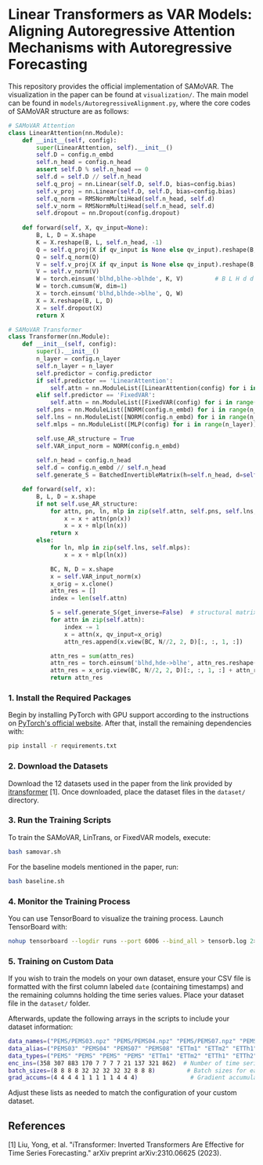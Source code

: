 # Linear Transformers as VAR Models:  Aligning Autoregressive Attention Mechanisms with Autoregressive Forecasting

This repository provides the official implementation of SAMoVAR. The visualization in the paper can be found at `visualization/`. The main model can be found in `models/AutoregressiveAlignment.py`, where the core codes of SAMoVAR structure are as follows:

```python
# SAMoVAR Attention
class LinearAttention(nn.Module):
    def __init__(self, config):
        super(LinearAttention, self).__init__()
        self.D = config.n_embd
        self.n_head = config.n_head
        assert self.D % self.n_head == 0
        self.d = self.D // self.n_head
        self.q_proj = nn.Linear(self.D, self.D, bias=config.bias)
        self.v_proj = nn.Linear(self.D, self.D, bias=config.bias)
        self.q_norm = RMSNormMultiHead(self.n_head, self.d)
        self.v_norm = RMSNormMultiHead(self.n_head, self.d)
        self.dropout = nn.Dropout(config.dropout)
    
    def forward(self, X, qv_input=None):
        B, L, D = X.shape
        K = X.reshape(B, L, self.n_head, -1)
        Q = self.q_proj(X if qv_input is None else qv_input).reshape(B, L, self.n_head, -1)
        Q = self.q_norm(Q)
        V = self.v_proj(X if qv_input is None else qv_input).reshape(B, L, self.n_head, -1) 
        V = self.v_norm(V)
        W = torch.einsum('blhd,blhe->blhde', K, V)         # B L H d d
        W = torch.cumsum(W, dim=1)
        X = torch.einsum('blhd,blhde->blhe', Q, W)
        X = X.reshape(B, L, D)
        X = self.dropout(X)
        return X

# SAMoVAR Transformer
class Transformer(nn.Module):
    def __init__(self, config):
        super().__init__()
        n_layer = config.n_layer
        self.n_layer = n_layer
        self.predictor = config.predictor
        if self.predictor == 'LinearAttention':
            self.attn = nn.ModuleList([LinearAttention(config) for i in range(n_layer)])
        elif self.predictor == 'FixedVAR':
            self.attn = nn.ModuleList([FixedVAR(config) for i in range(n_layer)])
        self.pns = nn.ModuleList([NORM(config.n_embd) for i in range(n_layer)])
        self.lns = nn.ModuleList([NORM(config.n_embd) for i in range(n_layer)])
        self.mlps = nn.ModuleList([MLP(config) for i in range(n_layer)])

        self.use_AR_structure = True
        self.VAR_input_norm = NORM(config.n_embd)
        
        self.n_head = config.n_head
        self.d = config.n_embd // self.n_head
        self.generate_S = BatchedInvertibleMatrix(h=self.n_head, d=self.d)

    def forward(self, x):
        B, L, D = x.shape
        if not self.use_AR_structure:
            for attn, pn, ln, mlp in zip(self.attn, self.pns, self.lns, self.mlps):
                x = x + attn(pn(x))
                x = x + mlp(ln(x))
            return x
        else:
            for ln, mlp in zip(self.lns, self.mlps):
                x = x + mlp(ln(x))

            BC, N, D = x.shape
            x = self.VAR_input_norm(x)
            x_orig = x.clone()
            attn_res = []
            index = len(self.attn)

            S = self.generate_S(get_inverse=False)  # structural matrix D in the paper
            for attn in zip(self.attn):
                index -= 1
                x = attn(x, qv_input=x_orig)
                attn_res.append(x.view(BC, N//2, 2, D)[:, :, 1, :])

            attn_res = sum(attn_res)
            attn_res = torch.einsum('blhd,hde->blhe', attn_res.reshape(BC, N//2, self.n_head, self.d), S).reshape(BC, N//2, D)
            attn_res = x_orig.view(BC, N//2, 2, D)[:, :, 1, :] + attn_res
            return attn_res
```

### 1. Install the Required Packages

Begin by installing PyTorch with GPU support according to the instructions on [PyTorch's official website](https://pytorch.org/get-started/locally/). After that, install the remaining dependencies with:

```bash
pip install -r requirements.txt
```

### 2. Download the Datasets

Download the 12 datasets used in the paper from the link provided by [itransformer](https://drive.google.com/file/d/1l51QsKvQPcqILT3DwfjCgx8Dsg2rpjot/view) [1]. Once downloaded, place the dataset files in the `dataset/` directory.

### 3. Run the Training Scripts

To train the SAMoVAR, LinTrans, or FixedVAR models, execute:

```bash
bash samovar.sh
```

For the baseline models mentioned in the paper, run:

```bash
bash baseline.sh
```

### 4. Monitor the Training Process

You can use TensorBoard to visualize the training process. Launch TensorBoard with:

```bash
nohup tensorboard --logdir runs --port 6006 --bind_all > tensorb.log 2>&1 &
```

### 5. Training on Custom Data

If you wish to train the models on your own dataset, ensure your CSV file is formatted with the first column labeled `date` (containing timestamps) and the remaining columns holding the time series values. Place your dataset file in the `dataset/` folder.

Afterwards, update the following arrays in the scripts to include your dataset information:

```bash
data_names=("PEMS/PEMS03.npz" "PEMS/PEMS04.npz" "PEMS/PEMS07.npz" "PEMS/PEMS08.npz" "ETT-small/ETTm1.csv" "ETT-small/ETTm2.csv" "ETT-small/ETTh1.csv" "ETT-small/ETTh2.csv" "weather/weather.csv" "Solar/solar_AL.txt" "electricity/electricity.csv" "traffic/traffic.csv")
data_alias=("PEMS03" "PEMS04" "PEMS07" "PEMS08" "ETTm1" "ETTm2" "ETTh1" "ETTh2" "Weather" "Solar" "ECL" "Traffic")
data_types=("PEMS" "PEMS" "PEMS" "PEMS" "ETTm1" "ETTm2" "ETTh1" "ETTh2" "custom" "Solar" "custom" "custom")
enc_ins=(358 307 883 170 7 7 7 7 21 137 321 862)  # Number of time series in each dataset
batch_sizes=(8 8 8 8 32 32 32 32 32 8 8 8)         # Batch sizes for each dataset
grad_accums=(4 4 4 4 1 1 1 1 1 4 4 4)               # Gradient accumulation steps
```

Adjust these lists as needed to match the configuration of your custom dataset.

## References

[1] Liu, Yong, et al. "iTransformer: Inverted Transformers Are Effective for Time Series Forecasting." arXiv preprint arXiv:2310.06625 (2023).

